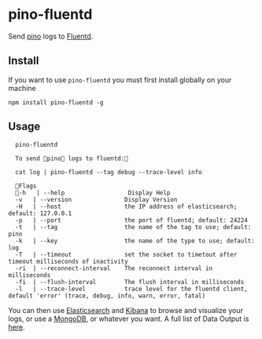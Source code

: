 # pino-fluentd

Send [pino](https://github.com/pinojs/pino) logs to [Fluentd](https://www.fluentd.org/).

## Install

If you want to use `pino-fluentd` you must first install globally on your machine

```
npm install pino-fluentd -g
```

## Usage

```
  pino-fluentd

  To send pino logs to fluentd:

  cat log | pino-fluentd --tag debug --trace-level info

  Flags
  -h   | --help                  Display Help
  -v   | --version               Display Version
  -H   | --host                  the IP address of elasticsearch; default: 127.0.0.1
  -p   | --port                  the port of fluentd; default: 24224
  -t   | --tag                   the name of the tag to use; default: pino
  -k   | --key                   the name of the type to use; default: log
  -T   | --timeout               set the socket to timetout after timeout milliseconds of inactivity
  -ri  | --reconnect-interval    The reconnect interval in milliseconds
  -fi  | --flush-interval        The flush interval in milliseconds
  -l   | --trace-level           trace level for the fluentd client, default 'error' (trace, debug, info, warn, error, fatal)
```

You can then use [Elasticsearch](https://www.elastic.co/products/elasticsearch) and [Kibana](https://www.elastic.co/products/kibana) to browse and visualize your logs, or use a [MongoDB](https://www.mongodb.com), or whatever you want. A full list of Data Output is [here](https://www.fluentd.org/dataoutputs).

